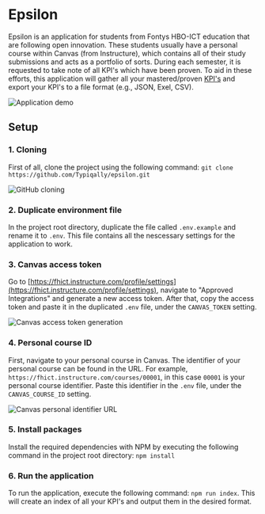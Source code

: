 # Epsilon
Epsilon is an application for students from Fontys HBO-ICT education that are following open innovation.
These students usually have a personal course within Canvas (from Instructure), which contains all of their study submissions and acts as a portfolio of sorts.
During each semester, it is requested to take note of all KPI's which have been proven.
To aid in these efforts, this application will gather all your mastered/proven [KPI's](https://hbo-i.nl/domeinbeschrijving/) and export your KPI's to a file format (e.g., JSON, Exel, CSV).

![Application demo](https://i.imgur.com/b2w6PNl.gif)

## Setup

### 1. Cloning

First of all, clone the project using the following command: `git clone https://github.com/Typiqally/epsilon.git`

![GitHub cloning](https://i.imgur.com/wVNiZsk.png)

### 2. Duplicate environment file

In the project root directory, duplicate the file called `.env.example` and rename it to `.env`.
This file contains all the nescessary settings for the application to work.

### 3. Canvas access token

Go to [https://fhict.instructure.com/profile/settings](https://fhict.instructure.com/profile/settings), navigate to "Approved Integrations" and generate a new access token.
After that, copy the access token and paste it in the duplicated `.env` file, under the `CANVAS_TOKEN` setting.

![Canvas access token generation](https://i.imgur.com/0ukmuMF.png)

### 4. Personal course ID

First, navigate to your personal course in Canvas. The identifier of your personal course can be found in the URL.
For example, `https://fhict.instructure.com/courses/00001`, in this case `00001` is your personal course identifier.
Paste this identifier in the `.env` file, under the `CANVAS_COURSE_ID` setting.

![Canvas personal identifier URL](https://i.imgur.com/BkjDNtB.png)

### 5. Install packages

Install the required dependencies with NPM by executing the following command in the project root directory:  `npm install`

### 6. Run the application

To run the application, execute the following command: `npm run index`.
This will create an index of all your KPI's and output them in the desired format.
